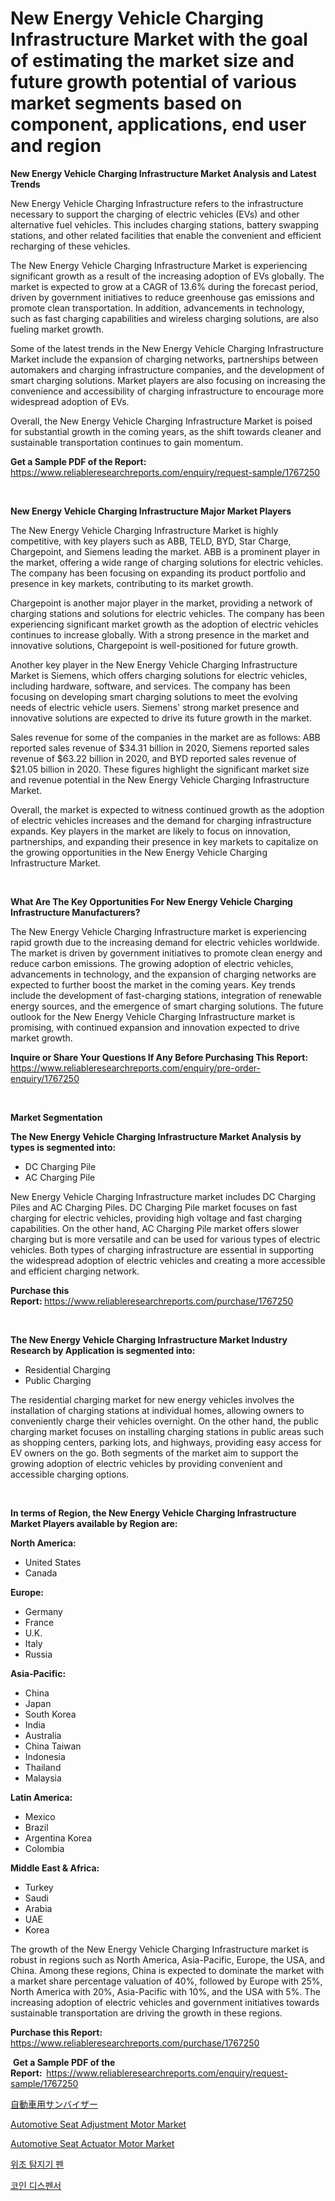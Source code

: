 <p><h1>New Energy Vehicle Charging Infrastructure Market with the goal of estimating the market size and future growth potential of various market segments based on component, applications, end user and region</h1></p><p><strong>New Energy Vehicle Charging Infrastructure Market Analysis and Latest Trends</strong></p>
<p><p>New Energy Vehicle Charging Infrastructure refers to the infrastructure necessary to support the charging of electric vehicles (EVs) and other alternative fuel vehicles. This includes charging stations, battery swapping stations, and other related facilities that enable the convenient and efficient recharging of these vehicles.</p><p>The New Energy Vehicle Charging Infrastructure Market is experiencing significant growth as a result of the increasing adoption of EVs globally. The market is expected to grow at a CAGR of 13.6% during the forecast period, driven by government initiatives to reduce greenhouse gas emissions and promote clean transportation. In addition, advancements in technology, such as fast charging capabilities and wireless charging solutions, are also fueling market growth.</p><p>Some of the latest trends in the New Energy Vehicle Charging Infrastructure Market include the expansion of charging networks, partnerships between automakers and charging infrastructure companies, and the development of smart charging solutions. Market players are also focusing on increasing the convenience and accessibility of charging infrastructure to encourage more widespread adoption of EVs.</p><p>Overall, the New Energy Vehicle Charging Infrastructure Market is poised for substantial growth in the coming years, as the shift towards cleaner and sustainable transportation continues to gain momentum.</p></p>
<p><strong>Get a Sample PDF of the Report:&nbsp;</strong> <a href="https://www.reliableresearchreports.com/enquiry/request-sample/1767250">https://www.reliableresearchreports.com/enquiry/request-sample/1767250</a></p>
<p>&nbsp;</p>
<p><strong>New Energy Vehicle Charging Infrastructure Major Market Players</strong></p>
<p><p>The New Energy Vehicle Charging Infrastructure Market is highly competitive, with key players such as ABB, TELD, BYD, Star Charge, Chargepoint, and Siemens leading the market. ABB is a prominent player in the market, offering a wide range of charging solutions for electric vehicles. The company has been focusing on expanding its product portfolio and presence in key markets, contributing to its market growth.</p><p>Chargepoint is another major player in the market, providing a network of charging stations and solutions for electric vehicles. The company has been experiencing significant market growth as the adoption of electric vehicles continues to increase globally. With a strong presence in the market and innovative solutions, Chargepoint is well-positioned for future growth.</p><p>Another key player in the New Energy Vehicle Charging Infrastructure Market is Siemens, which offers charging solutions for electric vehicles, including hardware, software, and services. The company has been focusing on developing smart charging solutions to meet the evolving needs of electric vehicle users. Siemens' strong market presence and innovative solutions are expected to drive its future growth in the market.</p><p>Sales revenue for some of the companies in the market are as follows: ABB reported sales revenue of $34.31 billion in 2020, Siemens reported sales revenue of $63.22 billion in 2020, and BYD reported sales revenue of $21.05 billion in 2020. These figures highlight the significant market size and revenue potential in the New Energy Vehicle Charging Infrastructure Market.</p><p>Overall, the market is expected to witness continued growth as the adoption of electric vehicles increases and the demand for charging infrastructure expands. Key players in the market are likely to focus on innovation, partnerships, and expanding their presence in key markets to capitalize on the growing opportunities in the New Energy Vehicle Charging Infrastructure Market.</p></p>
<p>&nbsp;</p>
<p><strong>What Are The Key Opportunities For New Energy Vehicle Charging Infrastructure Manufacturers?</strong></p>
<p><p>The New Energy Vehicle Charging Infrastructure market is experiencing rapid growth due to the increasing demand for electric vehicles worldwide. The market is driven by government initiatives to promote clean energy and reduce carbon emissions. The growing adoption of electric vehicles, advancements in technology, and the expansion of charging networks are expected to further boost the market in the coming years. Key trends include the development of fast-charging stations, integration of renewable energy sources, and the emergence of smart charging solutions. The future outlook for the New Energy Vehicle Charging Infrastructure market is promising, with continued expansion and innovation expected to drive market growth.</p></p>
<p><strong>Inquire or Share Your Questions If Any Before Purchasing This Report:</strong> <a href="https://www.reliableresearchreports.com/enquiry/pre-order-enquiry/1767250">https://www.reliableresearchreports.com/enquiry/pre-order-enquiry/1767250</a></p>
<p>&nbsp;</p>
<p><strong>Market Segmentation</strong></p>
<p><strong>The New Energy Vehicle Charging Infrastructure Market Analysis by types is segmented into:</strong></p>
<p><ul><li>DC Charging Pile</li><li>AC Charging Pile</li></ul></p>
<p><p>New Energy Vehicle Charging Infrastructure market includes DC Charging Piles and AC Charging Piles. DC Charging Pile market focuses on fast charging for electric vehicles, providing high voltage and fast charging capabilities. On the other hand, AC Charging Pile market offers slower charging but is more versatile and can be used for various types of electric vehicles. Both types of charging infrastructure are essential in supporting the widespread adoption of electric vehicles and creating a more accessible and efficient charging network.</p></p>
<p><strong>Purchase this Report:&nbsp;</strong><a href="https://www.reliableresearchreports.com/purchase/1767250">https://www.reliableresearchreports.com/purchase/1767250</a></p>
<p>&nbsp;</p>
<p><strong>The New Energy Vehicle Charging Infrastructure Market Industry Research by Application is segmented into:</strong></p>
<p><ul><li>Residential Charging</li><li>Public Charging</li></ul></p>
<p><p>The residential charging market for new energy vehicles involves the installation of charging stations at individual homes, allowing owners to conveniently charge their vehicles overnight. On the other hand, the public charging market focuses on installing charging stations in public areas such as shopping centers, parking lots, and highways, providing easy access for EV owners on the go. Both segments of the market aim to support the growing adoption of electric vehicles by providing convenient and accessible charging options.</p></p>
<p>&nbsp;</p>
<p><strong>In terms of Region, the New Energy Vehicle Charging Infrastructure Market Players available by Region are:</strong></p>
<p>
    <p> <strong> North America: </strong>
        <ul>
            <li>United States</li>
            <li>Canada</li>
        </ul>
        </p> 
    <p> <strong> Europe: </strong>
        <ul>
            <li>Germany</li>
            <li>France</li>
            <li>U.K.</li>
            <li>Italy</li>
            <li>Russia</li>
        </ul>
        </p> 
    <p> <strong> Asia-Pacific: </strong>
        <ul>
            <li>China</li>
            <li>Japan</li>
            <li>South Korea</li>
            <li>India</li>
            <li>Australia</li>
            <li>China Taiwan</li>
            <li>Indonesia</li>
            <li>Thailand</li>
            <li>Malaysia</li>
        </ul>
        </p> 
    <p> <strong> Latin America: </strong>
        <ul>
            <li>Mexico</li>
            <li>Brazil</li>
            <li>Argentina Korea</li>
            <li>Colombia</li>
        </ul>
        </p> 
    <p> <strong> Middle East & Africa: </strong>
        <ul>
            <li>Turkey</li>
            <li>Saudi</li>
            <li>Arabia</li>
            <li>UAE</li>
            <li>Korea</li>
        </ul>
    </p>
    </p>
<p><p>The growth of the New Energy Vehicle Charging Infrastructure market is robust in regions such as North America, Asia-Pacific, Europe, the USA, and China. Among these regions, China is expected to dominate the market with a market share percentage valuation of 40%, followed by Europe with 25%, North America with 20%, Asia-Pacific with 10%, and the USA with 5%. The increasing adoption of electric vehicles and government initiatives towards sustainable transportation are driving the growth in these regions.</p></p>
<p><strong>Purchase this Report: </strong><a href="https://www.reliableresearchreports.com/purchase/1767250">https://www.reliableresearchreports.com/purchase/1767250</a></p>
<p>&nbsp;<strong>Get a Sample PDF of the Report:&nbsp;&nbsp;</strong><a href="https://www.reliableresearchreports.com/enquiry/request-sample/1767250">https://www.reliableresearchreports.com/enquiry/request-sample/1767250</a></p>
<p><strong></strong></p>
<p><p><a href="https://medium.com/@caleyost2023/%E8%87%AA%E5%8B%95%E8%BB%8A%E3%81%AE%E3%82%B5%E3%83%B3%E3%83%90%E3%82%A4%E3%82%B6%E3%83%BC%E5%B8%82%E5%A0%B4-%E5%B8%82%E5%A0%B4%E6%88%90%E9%95%B7%E7%8E%87-%E5%B8%82%E5%A0%B4%E3%83%88%E3%83%AC%E3%83%B3%E3%83%89-%E3%81%8A%E3%82%88%E3%81%B3%E6%88%90%E9%95%B7%E6%88%A6%E7%95%A5%E3%81%AB%E9%96%A2%E3%81%99%E3%82%8B%E6%B4%9E%E5%AF%9F-a85ccea2ac0f">自動車用サンバイザー</a></p><p><a href="https://github.com/yemakinde/Market-Research-Report-List-1/blob/main/automotive-seat-adjustment-motor-market.md">Automotive Seat Adjustment Motor Market</a></p><p><a href="https://github.com/Alonsoolds3wq1d81czn8rbol/Market-Research-Report-List-1/blob/main/automotive-seat-actuator-motor-market.md">Automotive Seat Actuator Motor Market</a></p><p><a href="https://medium.com/@hzoldrz75165644/%EC%9C%84%EC%A1%B0-%ED%83%90%EC%A7%80-%ED%8E%9C-%EC%8B%9C%EC%9E%A5-%EB%B6%84%EC%84%9D-%EA%B7%B8-cagr-%EC%8B%9C%EC%9E%A5-%EC%84%B8%EB%B6%84%ED%99%94-%EB%B0%8F-%EA%B8%80%EB%A1%9C%EB%B2%8C-%EC%82%B0%EC%97%85-%EA%B0%9C%EC%9A%94-892178b74572">위조 탐지기 펜</a></p><p><a href="https://medium.com/@hzoldrz75165644/%EB%8F%99%EC%A0%84-%EB%B6%84%EB%B0%B0%EA%B8%B0-%EC%8B%9C%EC%9E%A5-%EB%B6%84%EC%84%9D-%EA%B5%AD%EC%A0%9C-%EC%82%B0%EC%97%85-%EC%A0%84%EB%A7%9D-%EB%B0%8F-%EC%A0%84%EB%A7%9D-2024%EB%85%84%EB%B6%80%ED%84%B0-2031%EB%85%84%EA%B9%8C%EC%A7%80-3e7541fa18c8">코인 디스펜서</a></p></p>